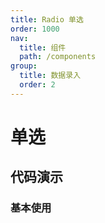 ```yaml
---
title: Radio 单选
order: 1000
nav:
  title: 组件
  path: /components
group:
  title: 数据录入
  order: 2
---
```


# 单选

## 代码演示

### 基本使用

<code src="./demo/base.tsx"></code>
